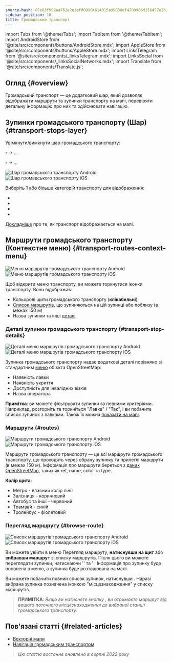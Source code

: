 ```yaml
---
source-hash: 85e83f992aa762a2e2efd89904614015a99838ef4709986d156457e2b1dd5ade
sidebar_position: 10
title: Громадський транспорт
---
```

import Tabs from '@theme/Tabs';
import TabItem from '@theme/TabItem';
import AndroidStore from '@site/src/components/buttons/AndroidStore.mdx';
import AppleStore from '@site/src/components/buttons/AppleStore.mdx';
import LinksTelegram from '@site/src/components/_linksTelegram.mdx';
import LinksSocial from '@site/src/components/_linksSocialNetworks.mdx';
import Translate from '@site/src/components/Translate.js';



## Огляд {#overview}

Громадський транспорт — це додатковий шар, який дозволяє відображати маршрути та зупинки транспорту на мапі, перевіряти детальну інформацію про них та здійснювати навігацію.

## Зупинки громадського транспорту (Шар) {#transport-stops-layer}

Увімкнути/вимкнути шар громадського транспорту:

**<Translate android="true" ids="android_button_seq"/>:** *<Translate android="true" ids="shared_string_menu,configure_map,rendering_category_transport"/> →* &#8230;

<p> </p>

**<Translate ios="true" ids="ios_button_seq"/>:** *<Translate ios="true" ids="shared_string_menu,configure_map,rendering_category_transport"/> →* &#8230;

<p> </p>

![Шар громадського транспорту Android](@site/static/img/map/pt_layer_android.png) ![Шар громадського транспорту iOS](@site/static/img/map/pt_layer_ios.png)

Виберіть 1 або більше категорій транспорту для відображення:

- <Translate android="true" ids="rendering_attr_transportStops_name"/>
- <Translate android="true" ids="rendering_attr_publicTransportMode_name"/>
- <Translate android="true" ids="rendering_attr_tramTrainRoutes_name"/>
- <Translate android="true" ids="rendering_attr_subwayMode_name"/>

[Докладніше](../map/vector-maps.md#transport) про те, як транспорт відображається на мапі.


## Маршрути громадського транспорту (Контекстне меню) {#transport-routes-context-menu}

![Меню маршрутів громадського транспорту Android](@site/static/img/map/pt_routemenu_android.png) ![Меню маршрутів громадського транспорту iOS](@site/static/img/map/pt_routemenu_ios.png)

Щоб відкрити меню транспорту, ви можете торкнутися іконки транспорту. Воно відображає:

- Кольорові щити громадського транспорту (**клікабельні**)
- [Список маршрутів](#routes), що зупиняються на цій зупинці або поблизу (в межах 150 м)
- Назва зупинки та інші [деталі](#transport-stop-details)

### Деталі зупинки громадського транспорту {#transport-stop-details}

![Деталі меню маршрутів громадського транспорту Android](@site/static/img/map/pt_routemenu_details_android.png) ![Деталі меню маршрутів громадського транспорту iOS](@site/static/img/map/pt_routemenu_details_ios.png)

Зупинка громадського транспорту надає додаткові деталі порівняно зі стандартним [меню](../map/map-context-menu.md#details) об'єкта OpenStreetMap:

- Наявність лавки
- Наявність укриття
- Доступність для інвалідних візків
- Назва оператора

**Примітка**: ви можете фільтрувати зупинки за певними критеріями. Наприклад, розгорніть та торкніться "Лавка" / "Так", і ви побачите список зупинок з лавками. Також їх можна [показати на мапі](../map/point-layers-on-map.md#points-of-interest-pois).


### Маршрути {#routes}

![Маршрути громадського транспорту Android](@site/static/img/map/pt_routes_android.png) ![Маршрути громадського транспорту iOS](@site/static/img/map/pt_routes_ios.png) 

Маршрути громадського транспорту — це всі маршрути громадського транспорту, що проходять через обрану зупинку та прилеглі маршрути (в межах 150 м). Інформація про маршрути береться з [даних OpenStreetMap](https://wiki.openstreetmap.org/wiki/Public_transport), таких як ref, name, color та type.

**Колір щита**:

- Метро - власний колір лінії
- Залізниця - коричневий
- Автобус та інші - червоний
- Трамвай - синій
- Тролейбус - фіолетовий

### Перегляд маршруту {#browse-route}

![Список маршрутів громадського транспорту Android](@site/static/img/map/pt_route_list_android.png)  ![Список маршрутів громадського транспорту iOS](@site/static/img/map/pt_route_list_ios.png)

Ви можете увійти в меню Перегляд маршруту, **натиснувши на щит** або **вибравши маршрут** зі списку маршрутів. Після цього ви можете переглядати зупинки, натискаючи '<Translate android="true" ids="shared_string_previous"/>' та '<Translate android="true" ids="shared_string_next"/>'. Інформація про зупинку буде оновлена в меню, а зупинка буде розташована на мапі.

Ви можете побачити повний список зупинок, натиснувши <Translate android="true" ids="rendering_category_details"/>. Наразі вибрана зупинка позначена іконкою "місцезнаходження" у списку маршрутів.

> **ПРИМІТКА**: *Якщо ви натиснете кнопку <Translate android="true" ids="get_directions"/>, ви отримаєте маршрут від вашого поточного місцезнаходження до вибраної станції громадського транспорту.*


## Пов'язані статті {#related-articles}

- [Векторні мапи](../map/vector-maps.md)
- [Навігація громадським транспортом](../navigation/routing/public-transport-navigation.md)

> *Цю статтю востаннє оновлено в серпні 2022 року*